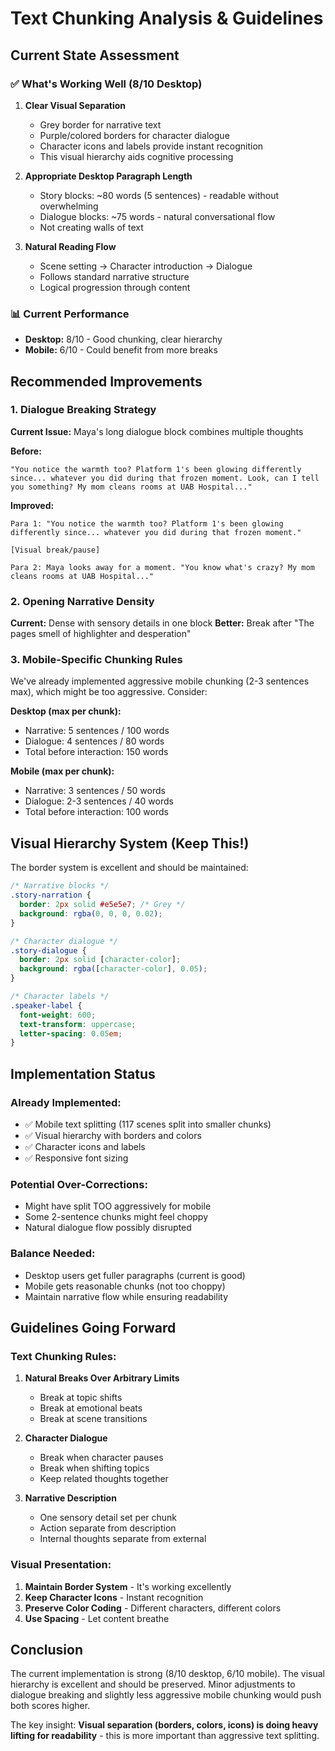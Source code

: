 # Text Chunking Analysis & Guidelines

## Current State Assessment

### ✅ What's Working Well (8/10 Desktop)

1. **Clear Visual Separation**
   - Grey border for narrative text
   - Purple/colored borders for character dialogue
   - Character icons and labels provide instant recognition
   - This visual hierarchy aids cognitive processing

2. **Appropriate Desktop Paragraph Length**
   - Story blocks: ~80 words (5 sentences) - readable without overwhelming
   - Dialogue blocks: ~75 words - natural conversational flow
   - Not creating walls of text

3. **Natural Reading Flow**
   - Scene setting → Character introduction → Dialogue
   - Follows standard narrative structure
   - Logical progression through content

### 📊 Current Performance
- **Desktop:** 8/10 - Good chunking, clear hierarchy
- **Mobile:** 6/10 - Could benefit from more breaks

## Recommended Improvements

### 1. Dialogue Breaking Strategy
**Current Issue:** Maya's long dialogue block combines multiple thoughts

**Before:**
```
"You notice the warmth too? Platform 1's been glowing differently since... whatever you did during that frozen moment. Look, can I tell you something? My mom cleans rooms at UAB Hospital..."
```

**Improved:**
```
Para 1: "You notice the warmth too? Platform 1's been glowing differently since... whatever you did during that frozen moment."

[Visual break/pause]

Para 2: Maya looks away for a moment. "You know what's crazy? My mom cleans rooms at UAB Hospital..."
```

### 2. Opening Narrative Density
**Current:** Dense with sensory details in one block
**Better:** Break after "The pages smell of highlighter and desperation"

### 3. Mobile-Specific Chunking Rules

We've already implemented aggressive mobile chunking (2-3 sentences max), which might be too aggressive. Consider:

**Desktop (max per chunk):**
- Narrative: 5 sentences / 100 words
- Dialogue: 4 sentences / 80 words
- Total before interaction: 150 words

**Mobile (max per chunk):**
- Narrative: 3 sentences / 50 words
- Dialogue: 2-3 sentences / 40 words
- Total before interaction: 100 words

## Visual Hierarchy System (Keep This!)

The border system is excellent and should be maintained:

```css
/* Narrative blocks */
.story-narration {
  border: 2px solid #e5e5e7; /* Grey */
  background: rgba(0, 0, 0, 0.02);
}

/* Character dialogue */
.story-dialogue {
  border: 2px solid [character-color];
  background: rgba([character-color], 0.05);
}

/* Character labels */
.speaker-label {
  font-weight: 600;
  text-transform: uppercase;
  letter-spacing: 0.05em;
}
```

## Implementation Status

### Already Implemented:
- ✅ Mobile text splitting (117 scenes split into smaller chunks)
- ✅ Visual hierarchy with borders and colors
- ✅ Character icons and labels
- ✅ Responsive font sizing

### Potential Over-Corrections:
- Might have split TOO aggressively for mobile
- Some 2-sentence chunks might feel choppy
- Natural dialogue flow possibly disrupted

### Balance Needed:
- Desktop users get fuller paragraphs (current is good)
- Mobile gets reasonable chunks (not too choppy)
- Maintain narrative flow while ensuring readability

## Guidelines Going Forward

### Text Chunking Rules:

1. **Natural Breaks Over Arbitrary Limits**
   - Break at topic shifts
   - Break at emotional beats
   - Break at scene transitions

2. **Character Dialogue**
   - Break when character pauses
   - Break when shifting topics
   - Keep related thoughts together

3. **Narrative Description**
   - One sensory detail set per chunk
   - Action separate from description
   - Internal thoughts separate from external

### Visual Presentation:

1. **Maintain Border System** - It's working excellently
2. **Keep Character Icons** - Instant recognition
3. **Preserve Color Coding** - Different characters, different colors
4. **Use Spacing** - Let content breathe

## Conclusion

The current implementation is strong (8/10 desktop, 6/10 mobile). The visual hierarchy is excellent and should be preserved. Minor adjustments to dialogue breaking and slightly less aggressive mobile chunking would push both scores higher.

The key insight: **Visual separation (borders, colors, icons) is doing heavy lifting for readability** - this is more important than aggressive text splitting.